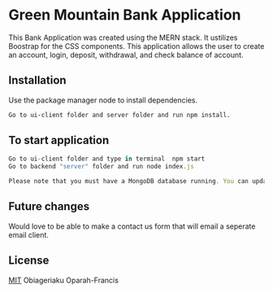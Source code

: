 # Green Mountain Bank Application

This Bank Application was created using the MERN stack. It ustilizes Boostrap for the CSS components. This application allows the user to create an account, login, deposit, withdrawal, and check balance of account. 

## Installation

Use the package manager node to install dependencies. 

```bash
Go to ui-client folder and server folder and run npm install. 
```

## To start application

```javascript
Go to ui-client folder and type in terminal  npm start
Go to backend "server" folder and run node index.js

Please note that you must have a MongoDB database running. You can update the sever details in db.config.js.ddd You can also use a Docker container if you do not have MongoDB installed.

```

## Future changes
Would love to be able to make a contact us form that will email a seperate email client. 

## License
[MIT](https://choosealicense.com/licenses/mit/) Obiageriaku Oparah-Francis